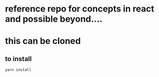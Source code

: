 # reference repo for concepts in react and possible beyond....

# this can be cloned

## to install

```yarn install```
